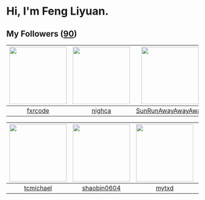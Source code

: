 # Hi, I'm Feng Liyuan.

## My Followers ([90](https://github.com/SunRunAway?tab=followers))

| <img src="https://avatars.githubusercontent.com/u/13307594?v=4" width="150" height="150" /> | <img src="https://avatars.githubusercontent.com/u/1492263?v=4" width="150" height="150" /> | <img src="https://avatars.githubusercontent.com/u/51537937?v=4" width="150" height="150" /> | <img src="https://avatars.githubusercontent.com/u/35111?v=4" width="150" height="150" /> |
| :-----------------------------------------------------------------------------------------: | :----------------------------------------------------------------------------------------: | :-----------------------------------------------------------------------------------------: | :--------------------------------------------------------------------------------------: |
|                            [fxrcode](https://github.com/fxrcode)                            |                             [nighca](https://github.com/nighca)                            |                 [SunRunAwayAwayAway](https://github.com/SunRunAwayAwayAway)                 |                            [why404](https://github.com/why404)                           |

| <img src="https://avatars.githubusercontent.com/u/1506474?v=4" width="150" height="150" /> | <img src="https://avatars.githubusercontent.com/u/10383?v=4" width="150" height="150" /> | <img src="https://avatars.githubusercontent.com/u/43415053?v=4" width="150" height="150" /> | <img src="https://avatars.githubusercontent.com/u/37112567?v=4" width="150" height="150" /> |
| :----------------------------------------------------------------------------------------: | :--------------------------------------------------------------------------------------: | :-----------------------------------------------------------------------------------------: | :-----------------------------------------------------------------------------------------: |
|                          [tcmichael](https://github.com/tcmichael)                         |                       [shaobin0604](https://github.com/shaobin0604)                      |                              [mytxd](https://github.com/mytxd)                              |                              [Cc410](https://github.com/Cc410)                              |